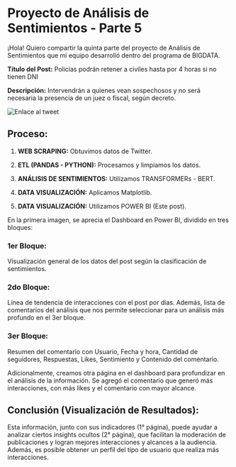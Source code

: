# Proyecto de Análisis de Sentimientos - Parte 5

¡Hola! Quiero compartir la quinta parte del proyecto de Análisis de Sentimientos que mi equipo desarrolló dentro del programa de BIGDATA.

**Título del Post:** Policías podrán retener a civiles hasta por 4 horas si no tienen DNI

**Descripción:** Intervendrán a quienes vean sospechosos y no será necesaria la presencia de un juez o fiscal, según decreto.

![Enlace al tweet](https://twitter.com/larepublica_pe/status/1710265041004495208)

## Proceso:

1. **WEB SCRAPING:** Obtuvimos datos de Twitter.

2. **ETL (PANDAS - PYTHON):** Procesamos y limpiamos los datos.

3. **ANÁLISIS DE SENTIMIENTOS:** Utilizamos TRANSFORMERs - BERT.

4. **DATA VISUALIZACIÓN:** Aplicamos Matplotlib.

5. **DATA VISUALIZACIÓN:** Utilizamos POWER BI (Este post).

En la primera imagen, se aprecia el Dashboard en Power BI, dividido en tres bloques:

### 1er Bloque: 
Visualización general de los datos del post según la clasificación de sentimientos.

### 2do Bloque: 
Línea de tendencia de interacciones con el post por días. Además, lista de comentarios del análisis que nos permite seleccionar para un análisis más profundo en el 3er bloque.

### 3er Bloque: 
Resumen del comentario con Usuario, Fecha y hora, Cantidad de seguidores, Respuestas, Likes, Sentimiento y Contenido del comentario.

Adicionalmente, creamos otra página en el dashboard para profundizar en el análisis de la información. Se agregó el comentario que generó más interacciones, con más likes y el comentario con mayor alcance.

## Conclusión (Visualización de Resultados):

Esta información, junto con sus indicadores (1° página), puede ayudar a analizar ciertos insights ocultos (2° página), que facilitan la moderación de publicaciones y logran mejores interacciones y alcances a la audiencia. Además, es posible obtener un perfil del tipo de usuario que realiza más interacciones.

